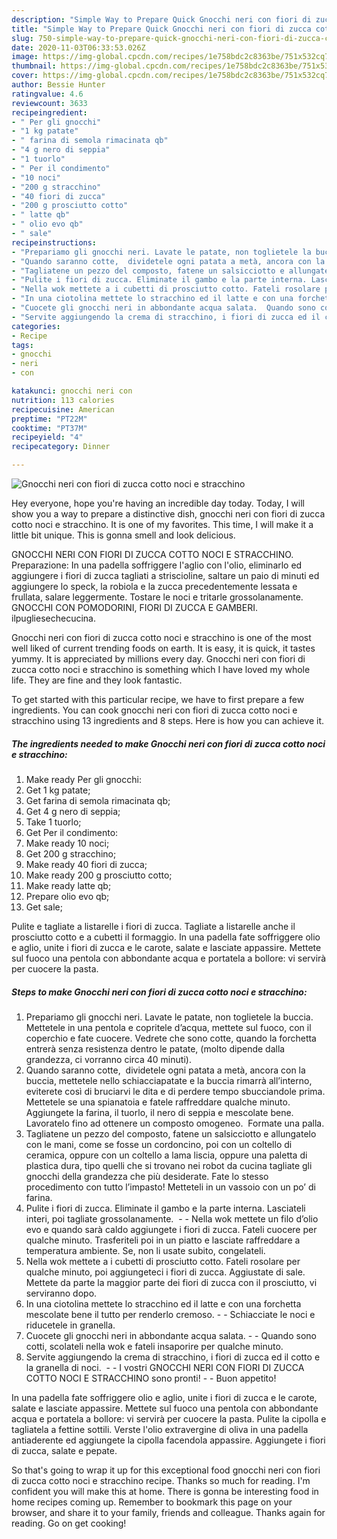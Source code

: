 ```yaml
---
description: "Simple Way to Prepare Quick Gnocchi neri con fiori di zucca cotto noci e stracchino"
title: "Simple Way to Prepare Quick Gnocchi neri con fiori di zucca cotto noci e stracchino"
slug: 750-simple-way-to-prepare-quick-gnocchi-neri-con-fiori-di-zucca-cotto-noci-e-stracchino
date: 2020-11-03T06:33:53.026Z
image: https://img-global.cpcdn.com/recipes/1e758bdc2c8363be/751x532cq70/gnocchi-neri-con-fiori-di-zucca-cotto-noci-e-stracchino-recipe-main-photo.jpg
thumbnail: https://img-global.cpcdn.com/recipes/1e758bdc2c8363be/751x532cq70/gnocchi-neri-con-fiori-di-zucca-cotto-noci-e-stracchino-recipe-main-photo.jpg
cover: https://img-global.cpcdn.com/recipes/1e758bdc2c8363be/751x532cq70/gnocchi-neri-con-fiori-di-zucca-cotto-noci-e-stracchino-recipe-main-photo.jpg
author: Bessie Hunter
ratingvalue: 4.6
reviewcount: 3633
recipeingredient:
- " Per gli gnocchi"
- "1 kg patate"
- " farina di semola rimacinata qb"
- "4 g nero di seppia"
- "1 tuorlo"
- " Per il condimento"
- "10 noci"
- "200 g stracchino"
- "40 fiori di zucca"
- "200 g prosciutto cotto"
- " latte qb"
- " olio evo qb"
- " sale"
recipeinstructions:
- "Prepariamo gli gnocchi neri. Lavate le patate, non toglietele la buccia. Mettetele in una pentola e copritele d’acqua, mettete sul fuoco, con il coperchio e fate cuocere. Vedrete che sono cotte, quando la forchetta entrerà senza resistenza dentro le patate, (molto dipende dalla grandezza, ci vorranno circa 40 minuti)."
- "Quando saranno cotte,  dividetele ogni patata a metà, ancora con la buccia, mettetele nello schiacciapatate e la buccia rimarrà all’interno, eviterete così di bruciarvi le dita e di perdere tempo sbucciandole prima. Mettetele se una spianatoia e fatele raffreddare qualche minuto. Aggiungete la farina, il tuorlo, il nero di seppia e mescolate bene. Lavoratelo fino ad ottenere un composto omogeneo.  Formate una palla."
- "Tagliatene un pezzo del composto, fatene un salsicciotto e allungatelo con le mani, come se fosse un cordoncino, poi con un coltello di ceramica, oppure con un coltello a lama liscia, oppure una paletta di plastica dura, tipo quelli che si trovano nei robot da cucina tagliate gli gnocchi della grandezza che più desiderate. Fate lo stesso procedimento con tutto l’impasto! Metteteli in un vassoio con un po’ di farina."
- "Pulite i fiori di zucca. Eliminate il gambo e la parte interna. Lasciateli interi, poi tagliate grossolanamente.   Nella wok mettete un filo d’olio evo e quando sarà caldo aggiungete i fiori di zucca. Fateli cuocere per qualche minuto. Trasferiteli poi in un piatto e lasciate raffreddare a temperatura ambiente. Se, non li usate subito, congelateli."
- "Nella wok mettete a i cubetti di prosciutto cotto. Fateli rosolare per qualche minuto, poi aggiungeteci i fiori di zucca. Aggiustate di sale. Mettete da parte la maggior parte dei fiori di zucca con il prosciutto, vi serviranno dopo."
- "In una ciotolina mettete lo stracchino ed il latte e con una forchetta mescolate bene il tutto per renderlo cremoso.  Schiacciate le noci e riducetele in granella."
- "Cuocete gli gnocchi neri in abbondante acqua salata.  Quando sono cotti, scolateli nella wok e fateli insaporire per qualche minuto."
- "Servite aggiungendo la crema di stracchino, i fiori di zucca ed il cotto e la granella di noci.   I vostri GNOCCHI NERI CON FIORI DI ZUCCA COTTO NOCI E STRACCHINO sono pronti!  Buon appetito!"
categories:
- Recipe
tags:
- gnocchi
- neri
- con

katakunci: gnocchi neri con 
nutrition: 113 calories
recipecuisine: American
preptime: "PT22M"
cooktime: "PT37M"
recipeyield: "4"
recipecategory: Dinner

---
```



![Gnocchi neri con fiori di zucca cotto noci e stracchino](https://img-global.cpcdn.com/recipes/1e758bdc2c8363be/751x532cq70/gnocchi-neri-con-fiori-di-zucca-cotto-noci-e-stracchino-recipe-main-photo.jpg)

Hey everyone, hope you're having an incredible day today. Today, I will show you a way to prepare a distinctive dish, gnocchi neri con fiori di zucca cotto noci e stracchino. It is one of my favorites. This time, I will make it a little bit unique. This is gonna smell and look delicious.

GNOCCHI NERI CON FIORI DI ZUCCA COTTO NOCI E STRACCHINO. Preparazione: In una padella soffriggere l&#39;aglio con l&#39;olio, eliminarlo ed aggiungere i fiori di zucca tagliati a striscioline, saltare un paio di minuti ed aggiungere lo speck, la robiola e la zucca precedentemente lessata e frullata, salare leggermente. Tostare le noci e tritarle grossolanamente. GNOCCHI CON POMODORINI, FIORI DI ZUCCA E GAMBERI. ilpugliesechecucina.

Gnocchi neri con fiori di zucca cotto noci e stracchino is one of the most well liked of current trending foods on earth. It is easy, it is quick, it tastes yummy. It is appreciated by millions every day. Gnocchi neri con fiori di zucca cotto noci e stracchino is something which I have loved my whole life. They are fine and they look fantastic.


To get started with this particular recipe, we have to first prepare a few ingredients. You can cook gnocchi neri con fiori di zucca cotto noci e stracchino using 13 ingredients and 8 steps. Here is how you can achieve it.

<!--inarticleads1-->

##### The ingredients needed to make Gnocchi neri con fiori di zucca cotto noci e stracchino:

1. Make ready  Per gli gnocchi:
1. Get 1 kg patate;
1. Get  farina di semola rimacinata qb;
1. Get 4 g nero di seppia;
1. Take 1 tuorlo;
1. Get  Per il condimento:
1. Make ready 10 noci;
1. Get 200 g stracchino;
1. Make ready 40 fiori di zucca;
1. Make ready 200 g prosciutto cotto;
1. Make ready  latte qb;
1. Prepare  olio evo qb;
1. Get  sale;


Pulite e tagliate a listarelle i fiori di zucca. Tagliate a listarelle anche il prosciutto cotto e a cubetti il formaggio. In una padella fate soffriggere olio e aglio, unite i fiori di zucca e le carote, salate e lasciate appassire. Mettete sul fuoco una pentola con abbondante acqua e portatela a bollore: vi servirà per cuocere la pasta. 

<!--inarticleads2-->

##### Steps to make Gnocchi neri con fiori di zucca cotto noci e stracchino:

1. Prepariamo gli gnocchi neri. Lavate le patate, non toglietele la buccia. Mettetele in una pentola e copritele d’acqua, mettete sul fuoco, con il coperchio e fate cuocere. Vedrete che sono cotte, quando la forchetta entrerà senza resistenza dentro le patate, (molto dipende dalla grandezza, ci vorranno circa 40 minuti).
1. Quando saranno cotte,  dividetele ogni patata a metà, ancora con la buccia, mettetele nello schiacciapatate e la buccia rimarrà all’interno, eviterete così di bruciarvi le dita e di perdere tempo sbucciandole prima. Mettetele se una spianatoia e fatele raffreddare qualche minuto. Aggiungete la farina, il tuorlo, il nero di seppia e mescolate bene. Lavoratelo fino ad ottenere un composto omogeneo.  Formate una palla.
1. Tagliatene un pezzo del composto, fatene un salsicciotto e allungatelo con le mani, come se fosse un cordoncino, poi con un coltello di ceramica, oppure con un coltello a lama liscia, oppure una paletta di plastica dura, tipo quelli che si trovano nei robot da cucina tagliate gli gnocchi della grandezza che più desiderate. Fate lo stesso procedimento con tutto l’impasto! Metteteli in un vassoio con un po’ di farina.
1. Pulite i fiori di zucca. Eliminate il gambo e la parte interna. Lasciateli interi, poi tagliate grossolanamente.  -  - Nella wok mettete un filo d’olio evo e quando sarà caldo aggiungete i fiori di zucca. Fateli cuocere per qualche minuto. Trasferiteli poi in un piatto e lasciate raffreddare a temperatura ambiente. Se, non li usate subito, congelateli.
1. Nella wok mettete a i cubetti di prosciutto cotto. Fateli rosolare per qualche minuto, poi aggiungeteci i fiori di zucca. Aggiustate di sale. Mettete da parte la maggior parte dei fiori di zucca con il prosciutto, vi serviranno dopo.
1. In una ciotolina mettete lo stracchino ed il latte e con una forchetta mescolate bene il tutto per renderlo cremoso. -  - Schiacciate le noci e riducetele in granella.
1. Cuocete gli gnocchi neri in abbondante acqua salata. -  - Quando sono cotti, scolateli nella wok e fateli insaporire per qualche minuto.
1. Servite aggiungendo la crema di stracchino, i fiori di zucca ed il cotto e la granella di noci.  -  - I vostri GNOCCHI NERI CON FIORI DI ZUCCA COTTO NOCI E STRACCHINO sono pronti! -  - Buon appetito!


In una padella fate soffriggere olio e aglio, unite i fiori di zucca e le carote, salate e lasciate appassire. Mettete sul fuoco una pentola con abbondante acqua e portatela a bollore: vi servirà per cuocere la pasta. Pulite la cipolla e tagliatela a fettine sottili. Verste l&#39;olio extravergine di oliva in una padella antiaderente ed aggiungete la cipolla facendola appassire. Aggiungete i fiori di zucca, salate e pepate. 

So that's going to wrap it up for this exceptional food gnocchi neri con fiori di zucca cotto noci e stracchino recipe. Thanks so much for reading. I'm confident you will make this at home. There is gonna be interesting food in home recipes coming up. Remember to bookmark this page on your browser, and share it to your family, friends and colleague. Thanks again for reading. Go on get cooking!
